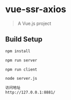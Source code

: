 # vue-ssr-axios

> A Vue.js project

## Build Setup

``` bash
npm install

npm run server

npm run client

node server.js

访问地址
http://127.0.0.1:8881/
```

